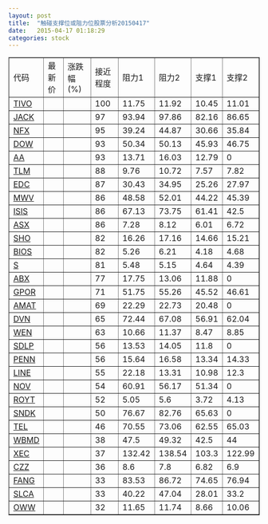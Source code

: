```yaml
---
layout: post
title:  "触碰支撑位或阻力位股票分析20150417"
date:   2015-04-17 01:18:29
categories: stock
---
```

<script type="text/javascript">
var stockList = []
stockList.push('gb_tivo');
stockList.push('gb_jack');
stockList.push('gb_nfx');
stockList.push('gb_dow');
stockList.push('gb_aa');
stockList.push('gb_tlm');
stockList.push('gb_edc');
stockList.push('gb_mwv');
stockList.push('gb_isis');
stockList.push('gb_asx');
stockList.push('gb_sho');
stockList.push('gb_bios');
stockList.push('gb_s');
stockList.push('gb_abx');
stockList.push('gb_gpor');
stockList.push('gb_amat');
stockList.push('gb_dvn');
stockList.push('gb_wen');
stockList.push('gb_sdlp');
stockList.push('gb_penn');
stockList.push('gb_line');
stockList.push('gb_nov');
stockList.push('gb_royt');
stockList.push('gb_sndk');
stockList.push('gb_tel');
stockList.push('gb_wbmd');
stockList.push('gb_xec');
stockList.push('gb_czz');
stockList.push('gb_fang');
stockList.push('gb_slca');
stockList.push('gb_oww');
</script>
<table border="1">
 <tr>
 <td>代码</td>
 <td>最新价</td>
 <td>涨跌幅(%)</td>
 <td>接近程度</td>
 <td>阻力1</td>
 <td>阻力2</td>
 <td>支撑1</td>
 <td>支撑2</td>
</tr>
  <tr id="tivo" class="green">
  <td><a href="http://stock.finance.sina.com.cn/usstock/quotes/TIVO.html" target="_blank">TIVO</a></td><td></td><td></td><td>100</td><td>11.75</td><td>11.92</td><td>10.45</td><td>11.01</td></tr>
  <tr id="jack" class="red">
  <td><a href="http://stock.finance.sina.com.cn/usstock/quotes/JACK.html" target="_blank">JACK</a></td><td></td><td></td><td>97</td><td>93.94</td><td>97.86</td><td>82.16</td><td>86.65</td></tr>
  <tr id="nfx" class="red">
  <td><a href="http://stock.finance.sina.com.cn/usstock/quotes/NFX.html" target="_blank">NFX</a></td><td></td><td></td><td>95</td><td>39.24</td><td>44.87</td><td>30.66</td><td>35.84</td></tr>
  <tr id="dow" class="red">
  <td><a href="http://stock.finance.sina.com.cn/usstock/quotes/DOW.html" target="_blank">DOW</a></td><td></td><td></td><td>93</td><td>50.34</td><td>50.13</td><td>45.93</td><td>46.75</td></tr>
  <tr id="aa" class="red">
  <td><a href="http://stock.finance.sina.com.cn/usstock/quotes/AA.html" target="_blank">AA</a></td><td></td><td></td><td>93</td><td>13.71</td><td>16.03</td><td>12.79</td><td>0</td></tr>
  <tr id="tlm" class="green">
  <td><a href="http://stock.finance.sina.com.cn/usstock/quotes/TLM.html" target="_blank">TLM</a></td><td></td><td></td><td>88</td><td>9.76</td><td>10.72</td><td>7.57</td><td>7.82</td></tr>
  <tr id="edc" class="red">
  <td><a href="http://stock.finance.sina.com.cn/usstock/quotes/EDC.html" target="_blank">EDC</a></td><td></td><td></td><td>87</td><td>30.43</td><td>34.95</td><td>25.26</td><td>27.97</td></tr>
  <tr id="mwv" class="red">
  <td><a href="http://stock.finance.sina.com.cn/usstock/quotes/MWV.html" target="_blank">MWV</a></td><td></td><td></td><td>86</td><td>48.58</td><td>52.01</td><td>44.22</td><td>45.39</td></tr>
  <tr id="isis" class="red">
  <td><a href="http://stock.finance.sina.com.cn/usstock/quotes/ISIS.html" target="_blank">ISIS</a></td><td></td><td></td><td>86</td><td>67.13</td><td>73.75</td><td>61.41</td><td>42.5</td></tr>
  <tr id="asx" class="green">
  <td><a href="http://stock.finance.sina.com.cn/usstock/quotes/ASX.html" target="_blank">ASX</a></td><td></td><td></td><td>86</td><td>7.28</td><td>8.12</td><td>6.01</td><td>6.72</td></tr>
  <tr id="sho" class="green">
  <td><a href="http://stock.finance.sina.com.cn/usstock/quotes/SHO.html" target="_blank">SHO</a></td><td></td><td></td><td>82</td><td>16.26</td><td>17.16</td><td>14.66</td><td>15.21</td></tr>
  <tr id="bios" class="red">
  <td><a href="http://stock.finance.sina.com.cn/usstock/quotes/BIOS.html" target="_blank">BIOS</a></td><td></td><td></td><td>82</td><td>5.26</td><td>6.21</td><td>4.18</td><td>4.68</td></tr>
  <tr id="s" class="red">
  <td><a href="http://stock.finance.sina.com.cn/usstock/quotes/S.html" target="_blank">S</a></td><td></td><td></td><td>81</td><td>5.48</td><td>5.15</td><td>4.64</td><td>4.39</td></tr>
  <tr id="abx" class="red">
  <td><a href="http://stock.finance.sina.com.cn/usstock/quotes/ABX.html" target="_blank">ABX</a></td><td></td><td></td><td>77</td><td>17.75</td><td>13.06</td><td>11.88</td><td>0</td></tr>
  <tr id="gpor" class="red">
  <td><a href="http://stock.finance.sina.com.cn/usstock/quotes/GPOR.html" target="_blank">GPOR</a></td><td></td><td></td><td>71</td><td>51.75</td><td>55.26</td><td>45.52</td><td>46.61</td></tr>
  <tr id="amat" class="red">
  <td><a href="http://stock.finance.sina.com.cn/usstock/quotes/AMAT.html" target="_blank">AMAT</a></td><td></td><td></td><td>69</td><td>22.29</td><td>22.73</td><td>20.48</td><td>0</td></tr>
  <tr id="dvn" class="red">
  <td><a href="http://stock.finance.sina.com.cn/usstock/quotes/DVN.html" target="_blank">DVN</a></td><td></td><td></td><td>65</td><td>72.44</td><td>67.08</td><td>56.91</td><td>62.04</td></tr>
  <tr id="wen" class="red">
  <td><a href="http://stock.finance.sina.com.cn/usstock/quotes/WEN.html" target="_blank">WEN</a></td><td></td><td></td><td>63</td><td>10.66</td><td>11.37</td><td>8.47</td><td>8.85</td></tr>
  <tr id="sdlp" class="red">
  <td><a href="http://stock.finance.sina.com.cn/usstock/quotes/SDLP.html" target="_blank">SDLP</a></td><td></td><td></td><td>56</td><td>13.53</td><td>14.05</td><td>11.8</td><td>0</td></tr>
  <tr id="penn" class="green">
  <td><a href="http://stock.finance.sina.com.cn/usstock/quotes/PENN.html" target="_blank">PENN</a></td><td></td><td></td><td>56</td><td>15.64</td><td>16.58</td><td>13.34</td><td>14.33</td></tr>
  <tr id="line" class="red">
  <td><a href="http://stock.finance.sina.com.cn/usstock/quotes/LINE.html" target="_blank">LINE</a></td><td></td><td></td><td>55</td><td>22.18</td><td>13.31</td><td>10.98</td><td>12.3</td></tr>
  <tr id="nov" class="red">
  <td><a href="http://stock.finance.sina.com.cn/usstock/quotes/NOV.html" target="_blank">NOV</a></td><td></td><td></td><td>54</td><td>60.91</td><td>56.17</td><td>51.34</td><td>0</td></tr>
  <tr id="royt" class="green">
  <td><a href="http://stock.finance.sina.com.cn/usstock/quotes/ROYT.html" target="_blank">ROYT</a></td><td></td><td></td><td>52</td><td>5.05</td><td>5.6</td><td>3.72</td><td>4.13</td></tr>
  <tr id="sndk" class="green">
  <td><a href="http://stock.finance.sina.com.cn/usstock/quotes/SNDK.html" target="_blank">SNDK</a></td><td></td><td></td><td>50</td><td>76.67</td><td>82.76</td><td>65.63</td><td>0</td></tr>
  <tr id="tel" class="red">
  <td><a href="http://stock.finance.sina.com.cn/usstock/quotes/TEL.html" target="_blank">TEL</a></td><td></td><td></td><td>46</td><td>70.55</td><td>73.06</td><td>62.55</td><td>65.03</td></tr>
  <tr id="wbmd" class="green">
  <td><a href="http://stock.finance.sina.com.cn/usstock/quotes/WBMD.html" target="_blank">WBMD</a></td><td></td><td></td><td>38</td><td>47.5</td><td>49.32</td><td>42.5</td><td>44</td></tr>
  <tr id="xec" class="red">
  <td><a href="http://stock.finance.sina.com.cn/usstock/quotes/XEC.html" target="_blank">XEC</a></td><td></td><td></td><td>37</td><td>132.42</td><td>138.54</td><td>103.3</td><td>122.99</td></tr>
  <tr id="czz" class="red">
  <td><a href="http://stock.finance.sina.com.cn/usstock/quotes/CZZ.html" target="_blank">CZZ</a></td><td></td><td></td><td>36</td><td>8.6</td><td>7.8</td><td>6.82</td><td>6.9</td></tr>
  <tr id="fang" class="red">
  <td><a href="http://stock.finance.sina.com.cn/usstock/quotes/FANG.html" target="_blank">FANG</a></td><td></td><td></td><td>33</td><td>83.53</td><td>86.72</td><td>74.65</td><td>76.94</td></tr>
  <tr id="slca" class="red">
  <td><a href="http://stock.finance.sina.com.cn/usstock/quotes/SLCA.html" target="_blank">SLCA</a></td><td></td><td></td><td>33</td><td>40.22</td><td>47.04</td><td>28.01</td><td>33.2</td></tr>
  <tr id="oww" class="green">
  <td><a href="http://stock.finance.sina.com.cn/usstock/quotes/OWW.html" target="_blank">OWW</a></td><td></td><td></td><td>32</td><td>11.65</td><td>11.74</td><td>8.66</td><td>10.06</td></tr>
</table>
